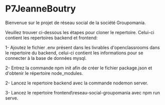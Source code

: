 # P7JeanneBoutry
Bienvenue sur le projet de réseau social de la société Groupomania.

Veuillez trouver ci-dessous les étapes pour cloner le repertoire. Celui-ci contient les repertoires backend et frontend:

1- Ajoutez le fichier .env présent dans les livrables d'openclassrooms dans le repertoire du backend, 
celui-ci contient les informations pour se connecter à la base de données mysql.

2- Entrez la commande npm init afin de créer le fichier package.json et d'obtenir le répertoire node_modules.

2- Lancez le repertoire backend avec la commande nodemon server.

3- Lancez le repertoire frontend\reseau-social-groupomania avec npm run serve.
